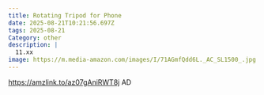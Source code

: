 ```yaml
---
title: Rotating Tripod for Phone
date: 2025-08-21T10:21:56.697Z
tags: 2025-08-21
Category: other
description: |
  11.xx
image: https://m.media-amazon.com/images/I/71AGmfQdd6L._AC_SL1500_.jpg
---
```

https://amzlink.to/az07gAniRWT8j
AD
